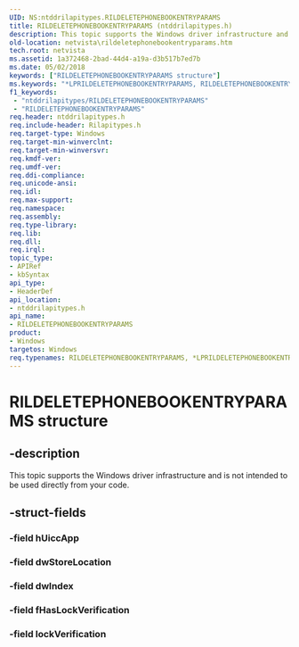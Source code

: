```yaml
---
UID: NS:ntddrilapitypes.RILDELETEPHONEBOOKENTRYPARAMS
title: RILDELETEPHONEBOOKENTRYPARAMS (ntddrilapitypes.h)
description: This topic supports the Windows driver infrastructure and is not intended to be used directly from your code.
old-location: netvista\rildeletephonebookentryparams.htm
tech.root: netvista
ms.assetid: 1a372468-2bad-44d4-a19a-d3b517b7ed7b
ms.date: 05/02/2018
keywords: ["RILDELETEPHONEBOOKENTRYPARAMS structure"]
ms.keywords: "*LPRILDELETEPHONEBOOKENTRYPARAMS, RILDELETEPHONEBOOKENTRYPARAMS, RILDELETEPHONEBOOKENTRYPARAMS structure [Network Drivers Starting with Windows Vista], netvista.rildeletephonebookentryparams, ntddrilapitypes/RILDELETEPHONEBOOKENTRYPARAMS"
f1_keywords:
 - "ntddrilapitypes/RILDELETEPHONEBOOKENTRYPARAMS"
 - "RILDELETEPHONEBOOKENTRYPARAMS"
req.header: ntddrilapitypes.h
req.include-header: Rilapitypes.h
req.target-type: Windows
req.target-min-winverclnt: 
req.target-min-winversvr: 
req.kmdf-ver: 
req.umdf-ver: 
req.ddi-compliance: 
req.unicode-ansi: 
req.idl: 
req.max-support: 
req.namespace: 
req.assembly: 
req.type-library: 
req.lib: 
req.dll: 
req.irql: 
topic_type:
- APIRef
- kbSyntax
api_type:
- HeaderDef
api_location:
- ntddrilapitypes.h
api_name:
- RILDELETEPHONEBOOKENTRYPARAMS
product:
- Windows
targetos: Windows
req.typenames: RILDELETEPHONEBOOKENTRYPARAMS, *LPRILDELETEPHONEBOOKENTRYPARAMS
---
```


# RILDELETEPHONEBOOKENTRYPARAMS structure


## -description


This topic supports the Windows driver infrastructure and is not intended to be used directly from your code.


## -struct-fields




### -field hUiccApp


### -field dwStoreLocation


### -field dwIndex


### -field fHasLockVerification


### -field lockVerification

